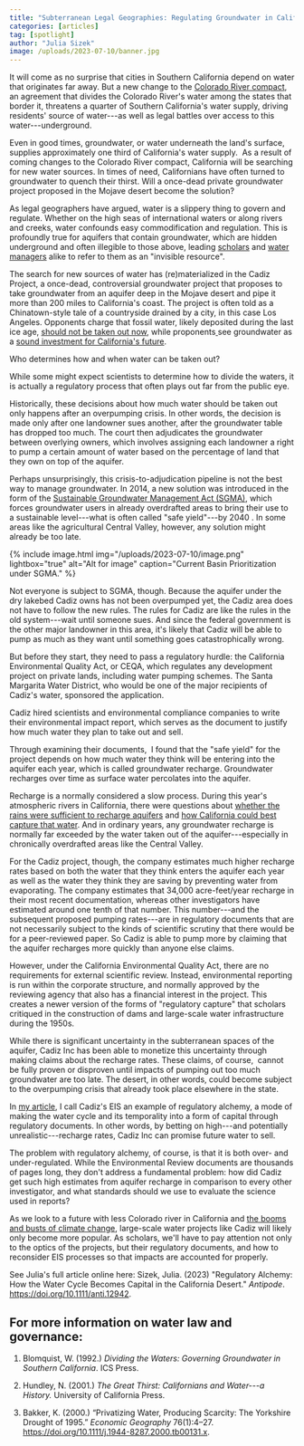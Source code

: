 ```yaml
---
title: "Subterranean Legal Geographies: Regulating Groundwater in California"
categories: [articles]
tag: [spotlight]
author: "Julia Sizek"  
image: /uploads/2023-07-10/banner.jpg
---
```

It will come as no surprise that cities in Southern California depend on water that originates far away. But a new change to the [Colorado River compact](https://www.nytimes.com/2023/05/22/climate/colorado-river-deal.html), an agreement that divides the Colorado River's water among the states that border it, threatens a quarter of Southern California's water supply, driving residents' source of water---as well as legal battles over access to this water---underground.

Even in good times, groundwater, or water underneath the land's surface, supplies approximately one third of California's water supply.  As a result of coming changes to the Colorado River compact, California will be searching for new water sources. In times of need, Californians have often turned to groundwater to quench their thirst. Will a once-dead private groundwater project proposed in the Mojave desert become the solution?

As legal geographers have argued, water is a slippery thing to govern and regulate. Whether on the high seas of international waters or along rivers and creeks, water confounds easy commodification and regulation. This is profoundly true for aquifers that contain groundwater, which are hidden underground and often illegible to those above, leading [scholars](https://www.tandfonline.com/doi/abs/10.1080/07900627.2012.642238?casa_token=YoUrDSdHoBkAAAAA:wJHzxdVjZKYaVXI6isMVA4zEEtzPpwYXpH1W_DTJhHmjphYKBqIR2jCo2lNDnGy0TXSo6Ok9dlXMCwM) and [water managers](https://www.unesco.org/en/articles/groundwater-invisible-resource) alike to refer to them as an "invisible resource".

The search for new sources of water has (re)materialized in the Cadiz Project, a once-dead, controversial groundwater project that proposes to take groundwater from an aquifer deep in the Mojave desert and pipe it more than 200 miles to California's coast. The project is often told as a Chinatown-style tale of a countryside drained by a city, in this case Los Angeles. Opponents charge that fossil water, likely deposited during the last ice age, [should not be taken out now](https://www.theatlantic.com/science/archive/2023/01/cadiz-farms-fossil-water/671652/), while proponents[  ](https://www.latimes.com/opinion/letters-to-the-editor/story/2021-12-30/californians-need-better-access-to-clean-water-cadiz-can-help)see groundwater as a [sound investment for California's future](https://www.latimes.com/opinion/letters-to-the-editor/story/2021-12-30/californians-need-better-access-to-clean-water-cadiz-can-help).

Who determines how and when water can be taken out?

While some might expect scientists to determine how to divide the waters, it is actually a regulatory process that often plays out far from the public eye.

Historically, these decisions about how much water should be taken out only happens after an overpumping crisis. In other words, the decision is made only after one landowner sues another, after the groundwater table has dropped too much. The court then adjudicates the groundwater between overlying owners, which involves assigning each landowner a right to pump a certain amount of water based on the percentage of land that they own on top of the aquifer.

Perhaps unsurprisingly, this crisis-to-adjudication pipeline is not the best way to manage groundwater. In 2014, a new solution was introduced in the form of the [Sustainable Groundwater Management Act (SGMA)](https://water.ca.gov/programs/groundwater-management/sgma-groundwater-management), which forces groundwater users in already overdrafted areas to bring their use to a sustainable level---what is often called "safe yield"---by 2040 . In some areas like the agricultural Central Valley, however, any solution might already be too late.

{% include image.html img="/uploads/2023-07-10/image.png" lightbox="true" alt="Alt for image" caption="Current Basin Prioritization under SGMA." %}

Not everyone is subject to SGMA, though. Because the aquifer under the dry lakebed Cadiz owns has not been overpumped yet, the Cadiz area does not have to follow the new rules. The rules for Cadiz are like the rules in the old system---wait until someone sues. And since the federal government is the other major landowner in this area, it's likely that Cadiz will be able to pump as much as they want until something goes catastrophically wrong.

But before they start, they need to pass a regulatory hurdle: the California Environmental Quality Act, or CEQA, which regulates any development project on private lands, including water pumping schemes. The Santa Margarita Water District, who would be one of the major recipients of Cadiz's water, sponsored the application.

Cadiz hired scientists and environmental compliance companies to write their environmental impact report, which serves as the document to justify how much water they plan to take out and sell.

Through examining their documents,  I found that the "safe yield" for the project depends on how much water they think will be entering into the aquifer each year, which is called groundwater recharge. Groundwater recharges over time as surface water percolates into the aquifer.

Recharge is a normally considered a slow process. During this year's atmospheric rivers in California, there were questions about [whether the rains were sufficient to recharge aquifers](https://www.ppic.org/blog/can-nine-atmospheric-rivers-recharge-californias-groundwater/) and [how California could best capture that water](https://www.vox.com/science-and-health/23553924/california-rain-atmospheric-river-drought-aquifer-reservoir). And in ordinary years, any groundwater recharge is normally far exceeded by the water taken out of the aquifer---especially in chronically overdrafted areas like the Central Valley.

For the Cadiz project, though, the company estimates much higher recharge rates based on both the water that they think enters the aquifer each year as well as the water they think they are saving by preventing water from evaporating. The company estimates that 34,000 acre-feet/year recharge in their most recent documentation, whereas other investigators have estimated around one tenth of that number. This number---and the subsequent proposed pumping rates---are in regulatory documents that are not necessarily subject to the kinds of scientific scrutiny that there would be for a peer-reviewed paper. So Cadiz is able to pump more by claiming that the aquifer recharges more quickly than anyone else claims.

However, under the California Environmental Quality Act, there are no requirements for external scientific review. Instead, environmental reporting is run within the corporate structure, and normally approved by the reviewing agency that also has a financial interest in the project. This creates a newer version of the forms of "regulatory capture" that scholars critiqued in the construction of dams and large-scale water infrastructure during the 1950s.

While there is significant uncertainty in the subterranean spaces of the aquifer, Cadiz Inc has been able to monetize this uncertainty through making claims about the recharge rates. These claims, of course,  cannot be fully proven or disproven until impacts of pumping out too much groundwater are too late. The desert, in other words, could become subject to the overpumping crisis that already took place elsewhere in the state.

In [my article](https://onlinelibrary.wiley.com/doi/epdf/10.1111/anti.12942), I call Cadiz's EIS an example of regulatory alchemy, a mode of making the water cycle and its temporality into a form of capital through regulatory documents. In other words, by betting on high---and potentially unrealistic---recharge rates, Cadiz Inc can promise future water to sell.

The problem with regulatory alchemy, of course, is that it is both over- and under-regulated. While the Environmental Review documents are thousands of pages long, they don't address a fundamental problem: how did Cadiz get such high estimates from aquifer recharge in comparison to every other investigator, and what standards should we use to evaluate the science used in reports?

As we look to a future with less Colorado river in California and [the booms and busts of climate change](https://www.theatlantic.com/science/archive/2023/01/california-storms-drought-flooding-climate-extremes/672697/), large-scale water projects like Cadiz will likely only become more popular. As scholars, we'll have to pay attention not only to the optics of the projects, but their regulatory documents, and how to reconsider EIS processes so that impacts are accounted for properly.

See Julia's full article online here: Sizek, Julia. (2023) "Regulatory Alchemy: How the Water Cycle Becomes Capital in the California Desert." *Antipode*. <https://doi.org/10.1111/anti.12942>.

## For more information on water law and governance:

1. Blomquist, W. (1992.) *Dividing the Waters: Governing Groundwater in Southern California*. ICS Press.

2. Hundley, N. (2001.) *The Great Thirst: Californians and Water---a History.* University of California Press.

4. Bakker, K. (2000.) “Privatizing Water, Producing Scarcity: The Yorkshire Drought of 1995.” *Economic Geography* 76(1):4–27. <https://doi.org/10.1111/j.1944-8287.2000.tb00131.x>.